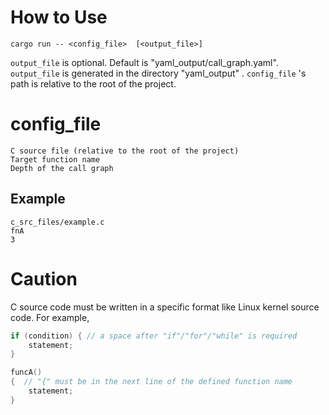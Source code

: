 # How to Use
```
cargo run -- <config_file>  [<output_file>]
```
```output_file``` is optional. Default is "yaml_output/call_graph.yaml".
```output_file``` is generated in the directory "yaml_output" .
```config_file``` 's path is relative to the root of the project.

# config_file
```
C source file (relative to the root of the project)
Target function name
Depth of the call graph
```

## Example
```
c_src_files/example.c
fnA
3
```

# Caution
C source code must be written in a specific format like Linux kernel source code.
For example,
```c
if (condition) { // a space after "if"/"for"/"while" is required
    statement;
}
```

```c
funcA()
{  // "{" must be in the next line of the defined function name
    statement;
}
```

```c
```